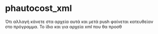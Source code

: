# phautocost_xml

Ότι αλλαγή κάνετε στα αρχεία αυτά και μετά push φαίνεται κατευθείαν στο πρόγραμμα.
Το ίδιο και για αρχεία xml που θα προσθ
